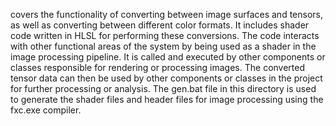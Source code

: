 covers the functionality of converting between image surfaces and tensors, as well as converting between different color formats. It includes shader code written in HLSL for performing these conversions. The code interacts with other functional areas of the system by being used as a shader in the image processing pipeline. It is called and executed by other components or classes responsible for rendering or processing images. The converted tensor data can then be used by other components or classes in the project for further processing or analysis. The gen.bat file in this directory is used to generate the shader files and header files for image processing using the fxc.exe compiler.